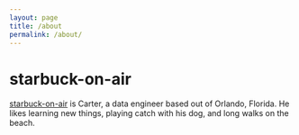 ```yaml
---
layout: page
title: /about
permalink: /about/
---
```


# starbuck-on-air

[starbuck-on-air](https://github.com/starbuck-on-air) is Carter, a data engineer based out of Orlando, Florida. He likes learning new things, playing catch with his dog, and long walks on the beach. 

